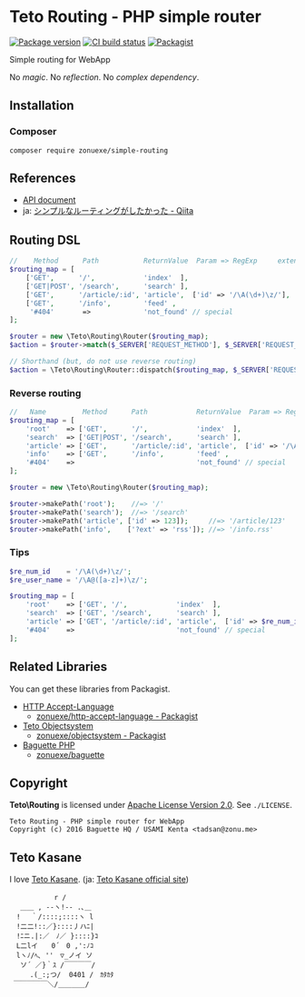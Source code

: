 Teto Routing - PHP simple router
================================

[![Package version](http://img.shields.io/packagist/v/zonuexe/simple-routing.svg?style=flat)](https://packagist.org/packages/zonuexe/simple-routing)
[![CI build status](https://github.com/BaguettePHP/TetoRouting/actions/workflows/CI.yml/badge.svg)](https://github.com/BaguettePHP/TetoRouting/actions/workflows/CI.yml)
[![Packagist](http://img.shields.io/packagist/dt/zonuexe/simple-routing.svg?style=flat)](https://packagist.org/packages/zonuexe/simple-routing)

Simple routing for WebApp

No *magic*.  No *reflection*.  No *complex dependency*.

Installation
------------

### Composer

```
composer require zonuexe/simple-routing
```

References
----------

* [API document](http://baguettephp.github.io/TetoRouting/namespace-Teto.Routing.html)
* ja: [シンプルなルーティングがしたかった - Qiita](http://qiita.com/tadsan/items/bcaa14504d0ecdd9e096)

Routing DSL
-----------

```php
//    Method      Path           ReturnValue  Param => RegExp     extension (format)
$routing_map = [
    ['GET',      '/',            'index'  ],
    ['GET|POST', '/search',      'search' ],
    ['GET',      '/article/:id', 'article',  ['id' => '/\A(\d+)\z/'], '?ext' => ['', 'txt']],
    ['GET',      '/info',        'feed' ,                             '?ext' => ['rss', 'rdf', 'xml']],
     '#404'       =>             'not_found' // special
];

$router = new \Teto\Routing\Router($routing_map);
$action = $router->match($_SERVER['REQUEST_METHOD'], $_SERVER['REQUEST_URI']);

// Shorthand (but, do not use reverse routing)
$action = \Teto\Routing\Router::dispatch($routing_map, $_SERVER['REQUEST_METHOD'], $_SERVER['REQUEST_URI']);
```

### Reverse routing

```php
//   Name         Method      Path            ReturnValue  Param => RegExp     extension (file format)
$routing_map = [
    'root'    => ['GET',      '/',            'index'  ],
    'search'  => ['GET|POST', '/search',      'search' ],
    'article' => ['GET',      '/article/:id', 'article',  ['id' => '/\A(\d+)\z/'], '?ext' => ['', 'txt']],
    'info'    => ['GET',      '/info',        'feed' ,                             '?ext' => ['rss', 'rdf', 'xml']],
    '#404'    =>                              'not_found' // special
];

$router = new \Teto\Routing\Router($routing_map);

$router->makePath('root');    //=> '/'
$router->makePath('search');  //=> '/search'
$router->makePath('article', ['id' => 123]);     //=> '/article/123'
$router->makePath('info',    ['?ext' => 'rss']); //=> '/info.rss'
```

### Tips

```php
$re_num_id    = '/\A(\d+)\z/';
$re_user_name = '/\A@([a-z]+)\z/';

$routing_map = [
    'root'    => ['GET', '/',            'index'  ],
    'search'  => ['GET', '/search',      'search' ],
    'article' => ['GET', '/article/:id', 'article',  ['id' => $re_num_id], '?ext' => ['', 'txt']],
    '#404'    =>                         'not_found' // special
];
```

Related Libraries
-----------------

You can get these libraries from Packagist.

* [HTTP Accept-Language](https://github.com/zonuexe/php-http-accept-language)
  * [zonuexe/http-accept-language - Packagist](https://packagist.org/packages/zonuexe/http-accept-language)
* [Teto Objectsystem](https://github.com/zonuexe/php-objectsystem)
  * [zonuexe/objectsystem - Packagist](https://packagist.org/packages/zonuexe/objectsystem)
* [Baguette PHP](https://github.com/BaguettePHP/baguette)
  * [zonuexe/baguette](https://packagist.org/packages/zonuexe/baguette)

Copyright
---------

**Teto\\Routing** is licensed under [Apache License Version 2.0](https://www.apache.org/licenses/LICENSE-2.0). See `./LICENSE`.

    Teto Routing - PHP simple router for WebApp
    Copyright (c) 2016 Baguette HQ / USAMI Kenta <tadsan@zonu.me>

Teto Kasane
-----------

I love [Teto Kasane](http://utau.wikia.com/wiki/Teto_Kasane). (ja: [Teto Kasane official site](http://kasaneteto.jp/))

```
　　　　　 　r /
　 ＿＿ , --ヽ!-- .､＿
　! 　｀/::::;::::ヽ l
　!二二!::／}::::丿ハﾆ|
　!ﾆニ.|:／　ﾉ／ }::::}ｺ
　L二lイ　　0´　0 ,':ﾉｺ
　lヽﾉ/ﾍ､ ''　▽_ノイ ソ
 　ソ´ ／}｀ｽ /￣￣￣￣/
　　　.(_:;つ/  0401 /　ｶﾀｶﾀ
 ￣￣￣￣￣＼/＿＿＿＿/
```
